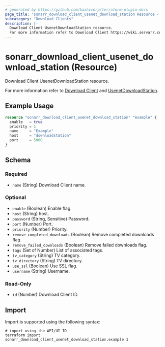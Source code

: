 ```yaml
---
# generated by https://github.com/hashicorp/terraform-plugin-docs
page_title: "sonarr_download_client_usenet_download_station Resource - terraform-provider-sonarr"
subcategory: "Download Clients"
description: |-
  Download Client UsenetDownloadStation resource.
  For more information refer to Download Client https://wiki.servarr.com/sonarr/settings#download-clients and UsenetDownloadStation https://wiki.servarr.com/sonarr/supported#usenetdownloadstation.
---
```


# sonarr_download_client_usenet_download_station (Resource)

<!-- subcategory:Download Clients -->Download Client UsenetDownloadStation resource.
For more information refer to [Download Client](https://wiki.servarr.com/sonarr/settings#download-clients) and [UsenetDownloadStation](https://wiki.servarr.com/sonarr/supported#usenetdownloadstation).

## Example Usage

```terraform
resource "sonarr_download_client_usenet_download_station" "example" {
  enable   = true
  priority = 1
  name     = "Example"
  host     = "downloadstation"
  port     = 5000
}
```

<!-- schema generated by tfplugindocs -->
## Schema

### Required

- `name` (String) Download Client name.

### Optional

- `enable` (Boolean) Enable flag.
- `host` (String) host.
- `password` (String, Sensitive) Password.
- `port` (Number) Port.
- `priority` (Number) Priority.
- `remove_completed_downloads` (Boolean) Remove completed downloads flag.
- `remove_failed_downloads` (Boolean) Remove failed downloads flag.
- `tags` (Set of Number) List of associated tags.
- `tv_category` (String) TV category.
- `tv_directory` (String) TV directory.
- `use_ssl` (Boolean) Use SSL flag.
- `username` (String) Username.

### Read-Only

- `id` (Number) Download Client ID.

## Import

Import is supported using the following syntax:

```shell
# import using the API/UI ID
terraform import sonarr_download_client_usenet_download_station.example 1
```
